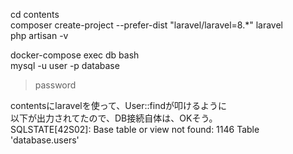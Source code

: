 cd contents<br>
composer create-project --prefer-dist "laravel/laravel=8.*" laravel<br>
php artisan -v<br>

docker-compose exec db bash<br>
mysql -u user -p database<br>
> password

contentsにlaravelを使って、User::findが叩けるように<br>
以下が出力されてたので、DB接続自体は、OKそう。<br>
SQLSTATE[42S02]: Base table or view not found: 1146 Table 'database.users'